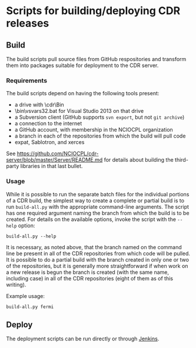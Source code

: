 # Scripts for building/deploying CDR releases

## Build
The build scripts pull source files from GitHub respositories
and transform them into packages suitable for deployment to
the CDR server.

### Requirements

The build scripts depend on having the following tools present:

 * a drive with \cdr\Bin
 * \bin\vsvars32.bat for Visual Studio 2013 on that drive
 * a Subversion client (GitHub supports `svn export`, but not `git archive`)
 * a connection to the internet
 * a GitHub account, with membership in the NCIOCPL organization
 * a branch in each of the repositories from which the build will pull code
 * expat, Sablotron, and xerces

See https://github.com/NCIOCPL/cdr-server/blob/master/Server/README.md
for details about building the third-party libraries in that last bullet.

### Usage

While it is possible to run the separate batch files for the individual
portions of a CDR build, the simplest way to create a complete or partial
build is to run `build-all.py` with the appropriate command-line arguments.
The script has one required argument naming the branch from which the build
is to be created. For details on the available options, invoke the script
with the `--help` option:

```build-all.py --help```

It is necessary, as noted above, that the branch named on the command line
be present in all of the CDR repositories from which code will be pulled.
It is possible to do a partial build with the branch created in only one
or two of the repositories, but it is generally more straightforward if
when work on a new release is begun the branch is created (with the same
name, including case) in all of the CDR repositories (eight of them as
of this writing).

Example usage:

```build-all.py fermi```

## Deploy

The deployment scripts can be run directly or through
[Jenkins](https://jenkins.io/).
